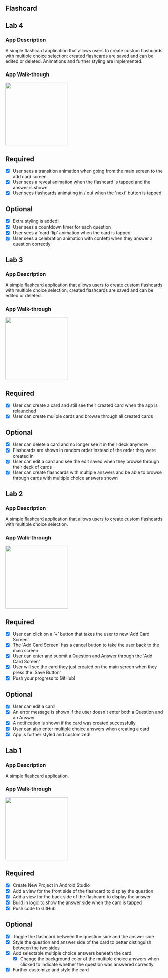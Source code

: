 ## Flashcard

## Lab 4

### App Description
A simple flashcard application that allows users to create custom flashcards with multiple choice selection; created flashcards are saved and can be edited or deleted. Animations and further styling are implemented.

### App Walk-though
<img src="https://media.giphy.com/media/fs9BuhSSeyFUExbwhc/giphy.gif" width=200><br>

## Required
- [x] User sees a transition animation when going from the main screen to the add card screen
- [x] User sees a reveal animation when the flashcard is tapped and the answer is shown
- [x] User sees flashcards animating in / out when the 'next' button is tapped

## Optional
- [x] Extra styling is added!
- [x] User sees a countdown timer for each question
- [x] User sees a 'card flip' animation when the card is tapped
- [x] User sees a celebration animation with confetti when they answer a question correctly

## Lab 3

### App Description
A simple flashcard application that allows users to create custom flashcards with multiple choice selection; created flashcards are saved and can be edited or deleted.

### App Walk-through
<img src="https://media.giphy.com/media/2eKfCbicbBv55WKNGO/giphy.gif" width=200><br>

## Required
- [x] User can create a card and still see their created card when the app is relaunched
- [x] User can create muliple cards and browse through all created cards

## Optional
- [x] User can delete a card and no longer see it in their deck anymore
- [x] Flashcards are shown in random order instead of the order they were created in
- [x] User can edit a card and see the edit saved when they browse through their deck of cards
- [x] User can create flashcards with multiple answers and be able to browse through cards with multiple choice answers shown

## Lab 2

### App Description
A simple flashcard application that allows users to create custom flashcards with multiple choice selection.

### App Walk-through
<img src="https://media.giphy.com/media/4T3QW59Twj7UeaIqzq/giphy.gif" width=200><br>

## Required
- [x] User can click on a ‘+’ button that takes the user to new ‘Add Card Screen’
- [x] The 'Add Card Screen' has a cancel button to take the user back to the main screen
- [x] User can enter and submit a Question and Answer through the 'Add Card Screen'
- [x] User will see the card they just created on the main screen when they press the 'Save Button'
- [x] Push your progress to GitHub!

## Optional
- [x] User can edit a card
- [x] An error message is shown if the user doesn't enter both a Question and an Answer
- [x] A notification is shown if the card was created successfully
- [x] User can also enter multiple choice answers when creating a card
- [x] App is further styled and customized!

## Lab 1

### App Description
A simple flashcard application.

### App Walk-through
<img src="https://media.giphy.com/media/fsclG8GmoKbP3jQsog/giphy.gif" width=200><br>

## Required
- [x] Create New Project in Android Studio
- [x] Add a view for the front side of the flashcard to display the question
- [x] Add a view for the back side of the flashcard to display the answer
- [x] Build in logic to show the answer side when the card is tapped
- [x] Push code to GitHub

## Optional
- [x] Toggle the flashcard between the question side and the answer side
- [x] Style the question and answer side of the card to better distinguish between the two sides
- [x] Add selectable multiple choice answers beneath the card
   - [x] Change the background color of the multiple choice answers when clicked to indicate whether the question was answered correctly
- [x] Further customize and style the card
